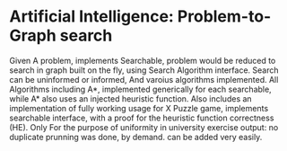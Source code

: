 # Artificial Intelligence: Problem-to-Graph search
Given A problem, implements Searchable, problem would be reduced to search in graph built on the fly, using Search Algorithm interface. Search can be uninformed or informed, And varoius algorithms implemented.
All Algorithms including A*, implemented generically for each searchable, while A* also uses an injected heuristic function.
Also includes an implementation of fully working usage for X Puzzle game, implements searchable interface,  with a proof for the heuristic function correctness (HE).
Only For the purpose of uniformity in university exercise output: no duplicate prunning was done, by demand. can be added very easily.

